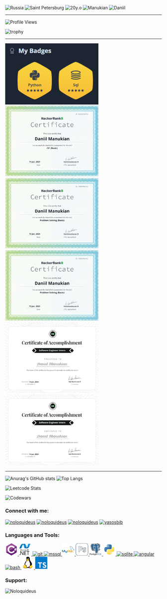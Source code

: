 

![Russia](https://img.shields.io/badge/-Russia-black?style=for-the-badge&logo=Russia)
![Saint Petersburg](https://img.shields.io/badge/-Saint_Petersburg-black?style=for-the-badge&logo=Saint_Petersburg) 
![20y.o](https://img.shields.io/badge/-20y.o.-black?style=for-the-badge&logo=20)
![Manukian](https://img.shields.io/badge/-Manukian-black?style=for-the-badge&logo=Manukian)
![Daniil](https://img.shields.io/badge/-Daniil-black?style=for-the-badge&logo=Daniil)
___
![Profile Views](https://komarev.com/ghpvc/?username=Noloquideus)

![trophy](https://github-profile-trophy.vercel.app/?username=Noloquideus&theme=onedark)

___
<img src="hackerrank/badges.png" alt="badges" width="300"/><img src="hackerrank/c_sharp_basic_certificate.jpg" alt="c_sharp" width="300"/><img src="hackerrank/problem_solving_basic_certificate.jpg" alt="problem" width="300"/>
<img src="hackerrank/python_basic_certificate.jpg" alt="python" width="300"/>
<img src="hackerrank/software_engineer_certificate.jpg" alt="se" width="300"/>
<img src="hackerrank/software_engineer_intern_certificate.jpg" alt="sei" width="300"/>

___


![Anurag's GitHub stats](https://github-readme-stats.vercel.app/api?username=Noloquideus&show_icons=true&theme=radical&show=reviews,discussions_started,discussions_answered,prs_merged,prs_merged_percentage) ![Top Langs](https://github-readme-stats.vercel.app/api/top-langs/?username=Noloquideus&layout=pie&theme=radical)

![Leetcode Stats](https://leetcard.jacoblin.cool/Noloquideus?theme=dark) 

![Codewars](https://github.r2v.ch/codewars?user=Noloquideus&theme=dark)


<h3 align="left">Connect with me:</h3>
<p align="left">
<a href="https://dev.to/noloquideus" target="blank"><img align="center" src="https://raw.githubusercontent.com/rahuldkjain/github-profile-readme-generator/master/src/images/icons/Social/devto.svg" alt="noloquideus" height="30" width="40" /></a>
<a href="https://stackoverflow.com/users/noloquideus" target="blank"><img align="center" src="https://raw.githubusercontent.com/rahuldkjain/github-profile-readme-generator/master/src/images/icons/Social/stack-overflow.svg" alt="noloquideus" height="30" width="40" /></a>
<a href="https://www.leetcode.com/noloquideus" target="blank"><img align="center" src="https://raw.githubusercontent.com/rahuldkjain/github-profile-readme-generator/master/src/images/icons/Social/leet-code.svg" alt="noloquideus" height="30" width="40" /></a>
<a href="https://discord.gg/yasosbib" target="blank"><img align="center" src="https://raw.githubusercontent.com/rahuldkjain/github-profile-readme-generator/master/src/images/icons/Social/discord.svg" alt="yasosbib" height="30" width="40" /></a>
</p>

<h3 align="left">Languages and Tools:</h3>
<p align="left"> <a href="https://www.w3schools.com/cs/" target="_blank" rel="noreferrer"> <img src="https://raw.githubusercontent.com/devicons/devicon/master/icons/csharp/csharp-original.svg" alt="csharp" width="40" height="40"/> </a> <a href="https://dotnet.microsoft.com/" target="_blank" rel="noreferrer"> <img src="https://raw.githubusercontent.com/devicons/devicon/master/icons/dot-net/dot-net-original-wordmark.svg" alt="dotnet" width="40" height="40"/> </a> <a href="https://git-scm.com/" target="_blank" rel="noreferrer"> <img src="https://www.vectorlogo.zone/logos/git-scm/git-scm-icon.svg" alt="git" width="40" height="40"/> </a> <a href="https://www.microsoft.com/en-us/sql-server" target="_blank" rel="noreferrer"> <img src="https://www.svgrepo.com/show/303229/microsoft-sql-server-logo.svg" alt="mssql" width="40" height="40"/> </a> <a href="https://www.mysql.com/" target="_blank" rel="noreferrer"> <img src="https://raw.githubusercontent.com/devicons/devicon/master/icons/mysql/mysql-original-wordmark.svg" alt="mysql" width="40" height="40"/> </a> <a href="https://www.photoshop.com/en" target="_blank" rel="noreferrer"> <img src="https://raw.githubusercontent.com/devicons/devicon/master/icons/photoshop/photoshop-line.svg" alt="photoshop" width="40" height="40"/> </a> <a href="https://www.postgresql.org" target="_blank" rel="noreferrer"> <img src="https://raw.githubusercontent.com/devicons/devicon/master/icons/postgresql/postgresql-original-wordmark.svg" alt="postgresql" width="40" height="40"/> </a> <a href="https://www.python.org" target="_blank" rel="noreferrer"> <img src="https://raw.githubusercontent.com/devicons/devicon/master/icons/python/python-original.svg" alt="python" width="40" height="40"/> </a> <a href="https://www.sqlite.org/" target="_blank" rel="noreferrer"> <img src="https://www.vectorlogo.zone/logos/sqlite/sqlite-icon.svg" alt="sqlite" width="40" height="40"/> <a href="https://angular.io" target="_blank" rel="noreferrer"> <img src="https://angular.io/assets/images/logos/angular/angular.svg" alt="angular" width="40" height="40"/> </a> <a href="https://www.gnu.org/software/bash/" target="_blank" rel="noreferrer"> <img src="https://www.vectorlogo.zone/logos/gnu_bash/gnu_bash-icon.svg" alt="bash" width="40" height="40"/> </a> <a href="https://www.linux.org/" target="_blank" rel="noreferrer"> <img src="https://raw.githubusercontent.com/devicons/devicon/master/icons/linux/linux-original.svg" alt="linux" width="40" height="40"/> </a> <a href="https://www.typescriptlang.org/" target="_blank" rel="noreferrer"> <img src="https://raw.githubusercontent.com/devicons/devicon/master/icons/typescript/typescript-original.svg" alt="typescript" width="40" height="40"/> </a> </a> </p>



<h3 align="left">Support:</h3>
<p><a href="https://www.buymeacoffee.com/Noloquideus"> <img align="left" src="https://cdn.buymeacoffee.com/buttons/v2/default-yellow.png" height="50" width="210" alt="Noloquideus" /></a></a></p><br><br>
